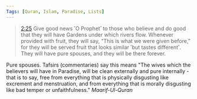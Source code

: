 ```yaml
---
Tags: [Quran, Islam, Paradise, Lists]
---
```

> [2:25](https://quran.com/2/25) Give good news ˹O Prophet˺ to those who believe and do good that they will have Gardens under which rivers flow. Whenever provided with fruit, they will say, “This is what we were given before,” for they will be served fruit that looks similar ˹but tastes different˺. They will have pure spouses, and they will be there forever.

Pure spouses. Tafsirs (commentaries) say this means "The wives which the believers will have in Paradise, will be clean externally and pure internally - that is to say, free from everything that is physically disgusting like excrement and menstruation, and from everything that is morally disgusting like bad temper or unfaithfulness." _Maarif-Ul-Quran_
